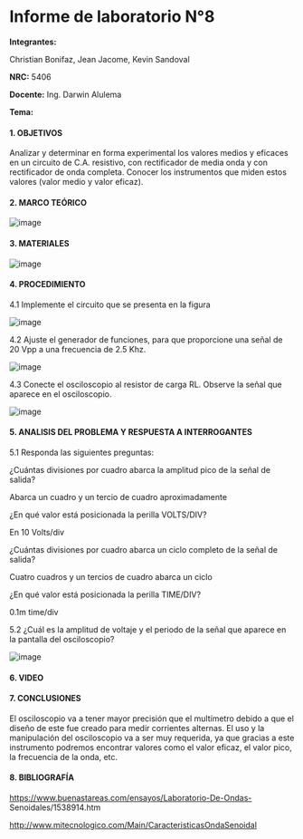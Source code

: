 # Informe de laboratorio N°8

**Integrantes:**

Christian Bonifaz, Jean Jacome, Kevin Sandoval

**NRC:** 5406

**Docente:** Ing. Darwin Alulema

**Tema:** 

#### 1. OBJETIVOS

Analizar y determinar en forma experimental los valores medios y eficaces en un circuito de C.A. resistivo, con rectificador de media onda y con rectificador de onda completa. Conocer los instrumentos que miden estos valores (valor medio y valor eficaz).


#### 2. MARCO TEÓRICO

![image](https://user-images.githubusercontent.com/85208164/132167413-cb38a310-6c6d-4855-8f53-979367a6ee4c.png)


#### 3. MATERIALES

![image](https://user-images.githubusercontent.com/84586968/132257750-784da743-2589-465c-830a-ce97d68ff4b3.png)

#### 4. PROCEDIMIENTO

4.1 Implemente el circuito que se presenta en la figura


![image](https://user-images.githubusercontent.com/84586968/132257730-9a623e8c-5fb9-4550-b25f-298d4ec5a1eb.png)

4.2 Ajuste el generador de funciones, para que proporcione una señal de 20 Vpp a una frecuencia de 2.5 Khz.

![image](https://user-images.githubusercontent.com/84586968/132258304-af10cad8-1d98-488f-bf16-de13dd400a6e.png)


4.3 Conecte el osciloscopio al resistor de carga RL. Observe la señal que aparece en  el osciloscopio.

![image](https://user-images.githubusercontent.com/84586968/132259211-cf654cca-6f5c-425e-91bb-3b082d3b3b99.png)

#### 5. ANALISIS DEL PROBLEMA Y RESPUESTA A INTERROGANTES

5.1 Responda las siguientes preguntas:

¿Cuántas divisiones por cuadro abarca la amplitud pico de la señal de salida?

Abarca un cuadro y un tercio de cuadro aproximadamente

¿En qué valor está posicionada la perilla VOLTS/DIV?

En 10 Volts/div

¿Cuántas divisiones por cuadro abarca un ciclo completo de la señal de salida?

Cuatro cuadros y un tercios de cuadro abarca un ciclo

¿En qué valor está posicionada la perilla TIME/DIV?

0.1m time/div

5.2 ¿Cuál es la amplitud de voltaje y el periodo de la señal que aparece en la pantalla del osciloscopio?

![image](https://user-images.githubusercontent.com/84586968/132262690-55bb30c2-0a2d-4f3d-862e-3350c99374fd.png)
 

#### 6. VIDEO

#### 7. CONCLUSIONES

El osciloscopio va a tener mayor precisión que el multímetro debido a que el diseño de este fue creado para medir corrientes alternas. El uso y la manipulación del osciloscopio va a ser muy requerida, ya que gracias   a   este   instrumento   podremos   encontrar   valores   como   el   valor eficaz, el valor pico, la frecuencia de la onda, etc.


#### 8. BIBLIOGRAFÍA

https://www.buenastareas.com/ensayos/Laboratorio-De-Ondas- Senoidales/1538914.htm

http://www.mitecnologico.com/Main/CaracteristicasOndaSenoidal



